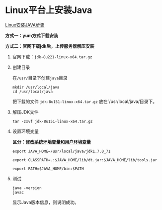 # Linux平台上安装Java

[Linux安装JAVA步骤](https://www.cnblogs.com/wjup/p/11041274.html)

**方式一：yum方式下载安装**

**方式二：官网下载jdk后，上传服务器解压安装**

1. 官网下载：`jdk-8u221-linux-x64.tar.gz`

2. 创建目录

   在`/usr/`目录下创建`java`目录

   ```
   mkdir /usr/local/java
   cd /usr/local/java
   ```

   把下载的文件 `jdk-8u151-linux-x64.tar.gz` 放在`/usr/local/java/目录下。

3. 解压JDK文件

   ```
   tar -zxvf jdk-8u151-linux-x64.tar.gz
   ```

4. 设置环境变量

   **区分：[修改系统环境变量和用户环境变量](https://blog.csdn.net/flw8840488/article/details/90513873)**

   ```
   export JAVA_HOME=/usr/local/java/jdk1.7.0_71

   export CLASSPATH=.:$JAVA_HOME/lib/dt.jar:$JAVA_HOME/lib/tools.jar

   export PATH=$JAVA_HOME/bin:$PATH
   ```

5. 测试

   ```
   java -version
   javac
   ```
   
   显示Java版本信息，则说明成功。
   
   
   



